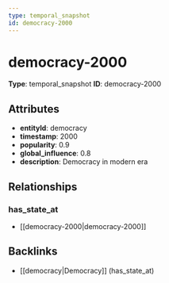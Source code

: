 ```yaml
---
type: temporal_snapshot
id: democracy-2000
---
```


# democracy-2000

**Type**: temporal_snapshot
**ID**: democracy-2000

## Attributes

- **entityId**: democracy
- **timestamp**: 2000
- **popularity**: 0.9
- **global_influence**: 0.8
- **description**: Democracy in modern era

## Relationships

### has_state_at

- [[democracy-2000|democracy-2000]]

## Backlinks

- [[democracy|Democracy]] (has_state_at)

